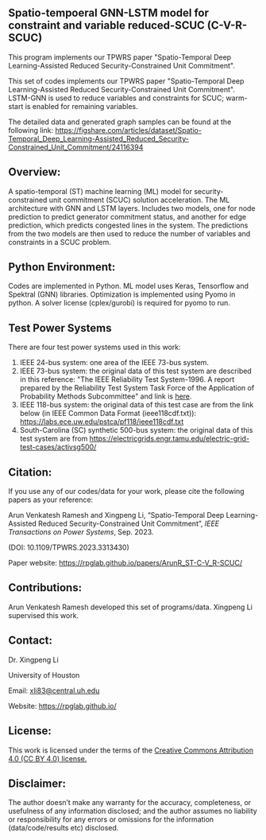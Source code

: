 ## Spatio-tempoeral GNN-LSTM model for constraint and variable reduced-SCUC (C-V-R-SCUC)
This program implements our TPWRS paper "Spatio-Temporal Deep Learning-Assisted Reduced Security-Constrained Unit Commitment".

This set of codes implements our TPWRS paper "Spatio-Temporal Deep Learning-Assisted Reduced Security-Constrained Unit Commitment". LSTM-GNN is used to reduce variables and constraints for SCUC; warm-start is enabled for remaining variables.

The detailed data and generated graph samples can be found at the following link:
https://figshare.com/articles/dataset/Spatio-Temporal_Deep_Learning-Assisted_Reduced_Security-Constrained_Unit_Commitment/24116394


## Overview:
A spatio-temporal (ST) machine learning (ML) model for security-constrained unit commitment (SCUC) solution acceleration. The ML architecture with GNN and LSTM layers. Includes two models, one for node prediction to predict generator commitment status, and another for edge prediction, which predicts congested lines in the system. The predictions from the two models are then used to reduce the number of variables and constraints in a SCUC problem.


## Python Environment:
Codes are implemented in Python. ML model uses Keras, Tensorflow and Spektral (GNN) libraries. Optimization is implemented using Pyomo in python. A solver license (cplex/gurobi) is required for pyomo to run.


## Test Power Systems
There are four test power systems used in this work:
1. IEEE 24-bus system: one area of the IEEE 73-bus system.
2. IEEE 73-bus system: the original data of this test system are described in this reference: "The IEEE Reliability Test System-1996. A report prepared by the Reliability Test System Task Force of the Application of Probability Methods Subcommittee" and link is <a class="" target="_blank" href="https://ieeexplore.ieee.org/document/780914">here</a>.
3. IEEE 118-bus system: the original data of this test case are from the link below (in IEEE Common Data Format (ieee118cdf.txt)): https://labs.ece.uw.edu/pstca/pf118/ieee118cdf.txt
4. South-Carolina (SC) synthetic 500-bus system: the original data of this test system are from https://electricgrids.engr.tamu.edu/electric-grid-test-cases/activsg500/


## Citation:
If you use any of our codes/data for your work, please cite the following papers as your reference:

Arun Venkatesh Ramesh and Xingpeng Li, “Spatio-Temporal Deep Learning-Assisted Reduced Security-Constrained Unit Commitment”, *IEEE Transactions on Power Systems*, Sep. 2023. 

(DOI: 10.1109/TPWRS.2023.3313430)

Paper website: https://rpglab.github.io/papers/ArunR_ST-C-V_R-SCUC/


## Contributions:
Arun Venkatesh Ramesh developed this set of programs/data. Xingpeng Li supervised this work.


## Contact:
Dr. Xingpeng Li

University of Houston

Email: xli83@central.uh.edu

Website: https://rpglab.github.io/


## License:
This work is licensed under the terms of the <a class="off" href="https://creativecommons.org/licenses/by/4.0/"  target="_blank">Creative Commons Attribution 4.0 (CC BY 4.0) license.</a>


## Disclaimer:
The author doesn’t make any warranty for the accuracy, completeness, or usefulness of any information disclosed; and the author assumes no liability or responsibility for any errors or omissions for the information (data/code/results etc) disclosed.